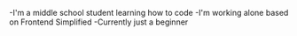 -I'm a middle school student learning how to code
 -I'm working alone based on Frontend Simplified
 -Currently just a beginner 
